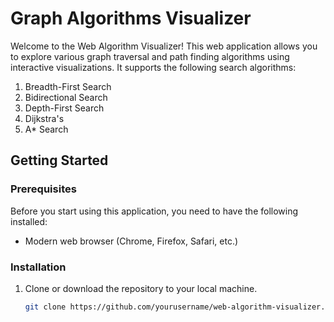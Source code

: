 # Graph Algorithms Visualizer

Welcome to the Web Algorithm Visualizer! This web application allows you to explore various graph traversal and path finding algorithms using interactive visualizations. It supports the following search algorithms:

1. Breadth-First Search
3. Bidirectional Search
2. Depth-First Search
5. Dijkstra's
4. A* Search

## Getting Started

### Prerequisites

Before you start using this application, you need to have the following installed:

- Modern web browser (Chrome, Firefox, Safari, etc.)

### Installation

1. Clone or download the repository to your local machine.

   ```bash
   git clone https://github.com/yourusername/web-algorithm-visualizer.git
